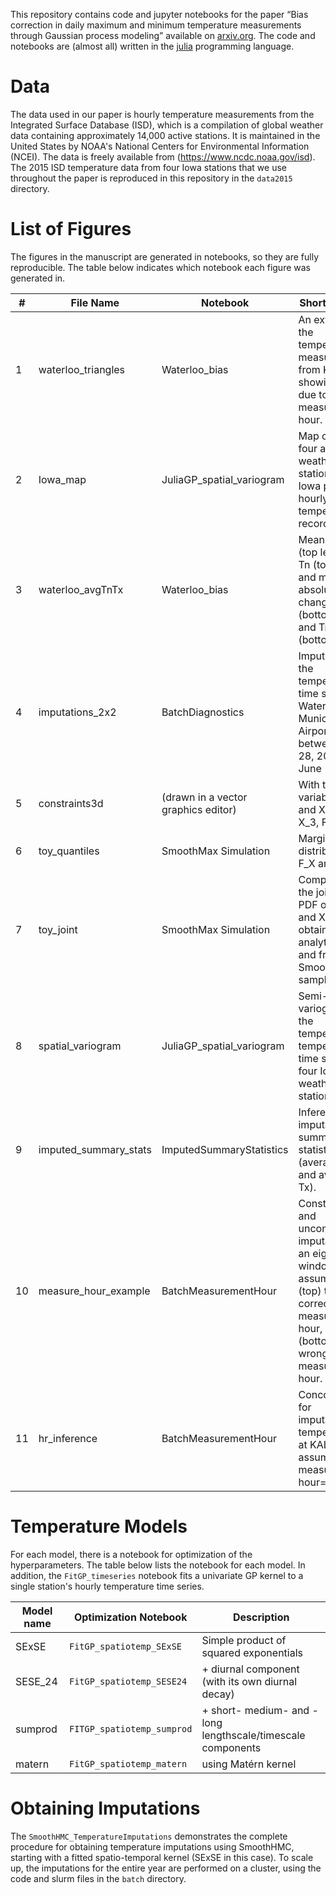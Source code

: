 This repository contains code and jupyter notebooks for the paper “Bias correction in daily maximum and minimum temperature measurements through Gaussian process modeling” available on [arxiv.org](https://arxiv.org/abs/1805.10214).
The code and notebooks are (almost all) written in the [julia](https://julialang.org) programming language.

# Data

The data used in our paper is hourly temperature measurements from the Integrated Surface Database (ISD), 
which is a compilation of global weather data containing approximately 14,000 active stations.
It is maintained in the United States by NOAA's National Centers for Environmental Information (NCEI).
The data is freely available from (https://www.ncdc.noaa.gov/isd).
The 2015 ISD temperature data from four Iowa stations that we use throughout the paper is reproduced in this repository in the `data2015` directory.

# List of Figures

The figures in the manuscript are generated in notebooks, so they are fully reproducible.
The table below indicates which notebook each figure was generated in.

| #  | File Name             | Notebook                            | Short Caption                                                                                                                                         |
|----|-----------------------|-------------------------------------|-------------------------------------------------------------------------------------------------------------------------------------------------------|
| 1  | waterloo_triangles    | Waterloo_bias                       | An extract of the temperature measurements from KALO showing bias due to measurement hour.                                                            |
| 2  | Iowa_map              | JuliaGP_spatial_variogram           | Map of the four airport weather stations in Iowa providing hourly temperature records.                                                                |
| 3  | waterloo_avgTnTx      | Waterloo_bias                       | Mean daily Tx (top left) and Tn (top right), and mean absolute daily change in Tx (bottom left) and Tn (bottom right).                                |
| 4  | imputations_2x2       | BatchDiagnostics                    | Imputations of the temperature time series at Waterloo Municipal Airport (KALO) between May 28, 2015 and June 1, 2015.                                |
| 5  | constraints3d         | (drawn in a vector graphics editor) | With three variables X_1, and X_2 and X_3, F_{X                                                                                                       |
| 6  | toy_quantiles         | SmoothMax Simulation                | Marginal distribution of F_X and F_{X                                                                                                                 |
| 7  | toy_joint             | SmoothMax Simulation                | Comparison of the joint joint PDF of X_23 and X_52 obtained analytically and from SmoothHMC samples.                                                  |
| 8  | spatial_variogram     | JuliaGP_spatial_variogram           | Semi-variograms of the temperature temperature time series at four Iowa weather stations.                                                             |
| 9  | imputed_summary_stats | ImputedSummaryStatistics            | Inference from imputations of summary statistics (average Tn and average Tx).                                                                         |
| 10 | measure_hour_example  | BatchMeasurementHour                | Constrained and unconstrained imputations in an eight-day window, assuming (top) the correct measurement hour, and (bottom) a wrong measurement hour. |
| 11 | hr_inference          | BatchMeasurementHour                | Concordance for imputations of temperatures at KALO assuming measurement hour=1,…,24.                                                                 |

# Temperature Models

For each model, there is a notebook for optimization of the hyperparameters.
The table below lists the notebook for each model.
In addition, the `FitGP_timeseries` notebook fits a univariate GP kernel
to a single station's hourly temperature time series.

| Model name | Optimization Notebook      |  Description                                                 |
|------------|----------------------------|--------------------------------------------------------------|
| SExSE      | `FitGP_spatiotemp_SExSE`   |  Simple product of squared exponentials                      |
| SESE_24    | `FitGP_spatiotemp_SESE24`  |  + diurnal component (with its own diurnal decay)            |
| sumprod    | `FITGP_spatiotemp_sumprod` |  + short- medium- and -long lengthscale/timescale components |
| matern     | `FitGP_spatiotemp_matern`  |  using Matérn kernel                                         |

# Obtaining Imputations

The `SmoothHMC_TemperatureImputations` demonstrates the complete procedure 
for obtaining temperature imputations using SmoothHMC, starting with
a fitted spatio-temporal kernel (SExSE in this case).
To scale up, the imputations for the entire year are performed on a cluster,
using the code and slurm files in the `batch` directory.

